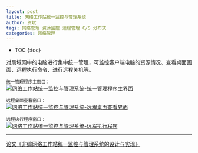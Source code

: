 ```yaml
---
layout: post
title: 网络工作站统一监控与管理系统
author: 贺斌
tags: 网络管理 资源监控 远程管理 C/S 分布式
categories: 网络管理
---
```


* TOC
{:toc}

对局域网中的电脑进行集中统一管理，可监控客户端电脑的资源情况、查看桌面画面、远程执行命令、进行远程关机等。

`统一管理程序主窗口：`<br/>
<a data-fancybox="gallery" href="{{'/网络工作站统一监控与管理系统-统一管理程序主界面.png' | prepend: site.imgrepo }}">
    <img src="{{'/small/网络工作站统一监控与管理系统-统一管理程序主界面.jpg' | prepend: site.imgrepo }}" alt="网络工作站统一监控与管理系统-统一管理程序主界面" />
</a>

`远程桌面查看窗口：`<br/>
<a data-fancybox="gallery" href="{{'/网络工作站统一监控与管理系统-远程桌面查看界面.png' | prepend: site.imgrepo }}">
    <img src="{{'/small/网络工作站统一监控与管理系统-远程桌面查看界面.jpg' | prepend: site.imgrepo }}" alt="网络工作站统一监控与管理系统-远程桌面查看界面" />
</a>

`远程执行程序窗口：`<br/>
<a data-fancybox="gallery" href="{{'/网络工作站统一监控与管理系统-远程执行程序.png' | prepend: site.imgrepo }}">
    <img src="{{'/small/网络工作站统一监控与管理系统-远程执行程序.jpg' | prepend: site.imgrepo }}" alt="网络工作站统一监控与管理系统-远程执行程序" />
</a>

---

[论文《非编网络工作站统一监控与管理系统的设计与实现》][论文地址]


[论文地址]:https://kns.cnki.net/kcms/detail/detail.aspx?dbcode=CJFD&dbname=CJFDLAST2020&filename=DSZM202002019&uniplatform=NZKPT&v=AiRotHsGSyPfgl8XzIrVR9KQtm0AWYNnm7-fw80GbU2fDRha28R4OW9z41eIWQLF